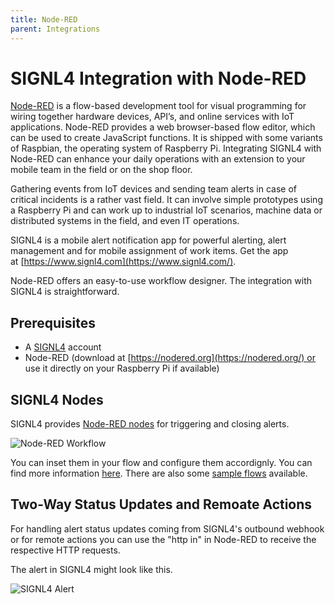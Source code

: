 ```yaml
---
title: Node-RED
parent: Integrations
---
```


# SIGNL4 Integration with Node-RED

[Node-RED](https://nodered.org/) is a flow-based development tool for visual programming for wiring together hardware devices, API’s, and online services with IoT applications. Node-RED provides a web browser-based flow editor, which can be used to create JavaScript functions. It is shipped with some variants of Raspbian, the operating system of Raspberry Pi. Integrating SIGNL4 with Node-RED can enhance your daily operations with an extension to your mobile team in the field or on the shop floor.

Gathering events from IoT devices and sending team alerts in case of critical incidents is a rather vast field. It can involve simple prototypes using a Raspberry Pi and can work up to industrial IoT scenarios, machine data or distributed systems in the field, and even IT operations.

SIGNL4 is a mobile alert notification app for powerful alerting, alert management and for mobile assignment of work items. Get the app at [https://www.signl4.com](https://www.signl4.com/).

Node-RED offers an easy-to-use workflow designer. The integration with SIGNL4 is straightforward.

## Prerequisites
- A [SIGNL4](https://www.signl4.com/) account
- Node-RED (download at [https://nodered.org](https://nodered.org/) or use it directly on your Raspberry Pi if available)

## SIGNL4 Nodes

SIGNL4 provides [Node-RED nodes](https://flows.nodered.org/node/node-red-contrib-signl4) for triggering and closing alerts.

![Node-RED Workflow](node-red-signl4.png)

You can inset them in your flow and configure them accordignly. You can find more information [here](https://flows.nodered.org/node/node-red-contrib-signl4). There are also some [sample flows](https://flows.nodered.org/search?term=signl4&type=flow) available.

## Two-Way Status Updates and Remoate Actions

For handling alert status updates coming from SIGNL4's outbound webhook or for remote actions you can use the "http in" in Node-RED to receive the respective HTTP requests.

The alert in SIGNL4 might look like this.

![SIGNL4 Alert](signl4-iot.png)
